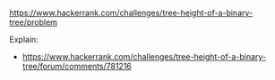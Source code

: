 https://www.hackerrank.com/challenges/tree-height-of-a-binary-tree/problem

Explain:

- https://www.hackerrank.com/challenges/tree-height-of-a-binary-tree/forum/comments/781216
